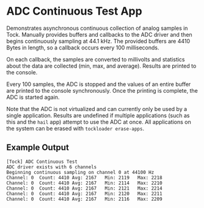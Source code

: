 ADC Continuous Test App
=======================

Demonstrates asynchronous continuous collection of analog samples in Tock.
Manually provides buffers and callbacks to the ADC driver and then begins
continuously sampling at 44.1 kHz. The provided buffers are 4410 Bytes in
length, so a callback occurs every 100 milliseconds.

On each callback, the samples are converted to millivolts and statistics about
the data are collected (min, max, and average). Results are printed to the
console.

Every 100 samples, the ADC is stopped and the values of an entire buffer are
printed to the console synchronously. Once the printing is complete, the ADC is
started again.

Note that the ADC is not virtualized and can currently only be used by a single
application. Results are undefined if multiple applications (such as this and
the `hail` app) attempt to use the ADC at once. All applications on the system
can be erased with `tockloader erase-apps`.

Example Output
--------------

```
[Tock] ADC Continuous Test
ADC driver exists with 6 channels
Beginning continuous sampling on channel 0 at 44100 Hz
Channel: 0	Count: 4410	Avg: 2167	Min: 2119	Max: 2218
Channel: 0	Count: 4410	Avg: 2167	Min: 2114	Max: 2210
Channel: 0	Count: 4410	Avg: 2167	Min: 2121	Max: 2214
Channel: 0	Count: 4410	Avg: 2167	Min: 2120	Max: 2211
Channel: 0	Count: 4410	Avg: 2167	Min: 2116	Max: 2209
```


